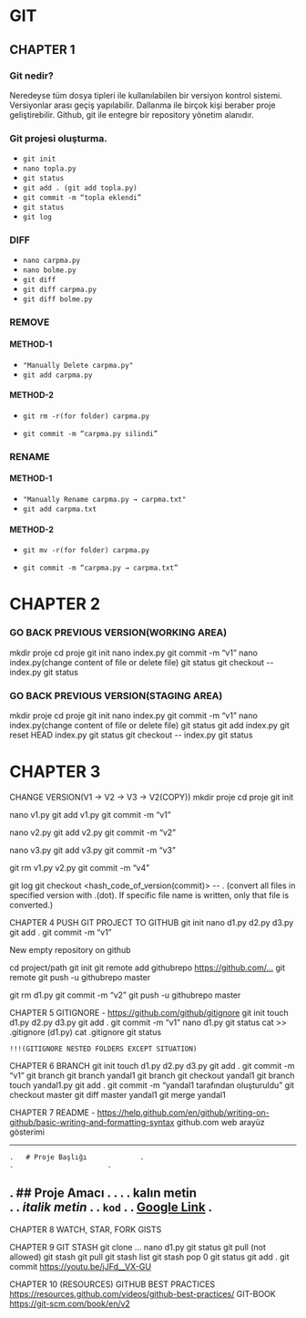# GIT

## CHAPTER 1

### Git nedir?
Neredeyse tüm dosya tipleri ile kullanılabilen bir versiyon kontrol sistemi. Versiyonlar arası geçiş yapılabilir. Dallanma ile birçok kişi beraber proje geliştirebilir. Github, git ile entegre bir repository yönetim alanıdır.

### Git projesi oluşturma.
* `git init` <br />
* `nano topla.py ` <br />
* `git status` <br />
* `git add . (git add topla.py)` <br />
* `git commit -m “topla eklendi”` <br />
* `git status` <br />
* `git log` <br />

### DIFF
* `nano carpma.py` <br />
* `nano bolme.py` <br />
* `git diff` <br />
* `git diff carpma.py` <br />
* `git diff bolme.py` <br />

### REMOVE
#### METHOD-1
* `"Manually Delete carpma.py"` <br />
* `git add carpma.py` <br />

#### METHOD-2
* `git rm -r(for folder) carpma.py` <br />

* `git commit -m “carpma.py silindi”` <br />

### RENAME
#### METHOD-1
* `"Manually Rename carpma.py → carpma.txt"` <br />
* `git add carpma.txt` <br />
#### METHOD-2
* `git mv -r(for folder) carpma.py` <br />

* `git commit -m “carpma.py → carpma.txt”` <br />


# CHAPTER 2

### GO BACK PREVIOUS VERSION(WORKING AREA)
mkdir proje
cd proje
git init
	nano index.py
	git commit -m “v1”
	nano index.py(change content of file or delete file)
git status
git checkout -- index.py
git status

### GO BACK PREVIOUS VERSION(STAGING AREA)
mkdir proje
cd proje
git init
	nano index.py
	git commit -m “v1”
	nano index.py(change content of file or delete file)
git status
git add index.py
git reset HEAD index.py
git status
git checkout -- index.py
git status


# CHAPTER 3
CHANGE VERSION(V1 -> V2 -> V3 -> V2(COPY))
mkdir proje
cd proje
git init
	
nano v1.py
git add v1.py
git commit -m “v1”

nano v2.py
git add v2.py
git commit -m “v2”

nano v3.py
git add v3.py
git commit -m “v3”

git rm v1.py v2.py
git commit -m “v4”

git log
git checkout <hash_code_of_version(commit)> -- . (convert all files in specified version with .(dot). If specific file name is written, only that file is converted.)


















CHAPTER 4
PUSH GIT PROJECT TO GITHUB
git init
nano d1.py d2.py d3.py
git add .
git commit -m “v1”

New empty repository on github

cd project/path
git init
git remote add githubrepo https://github.com/…
git remote
git push -u githubrepo master

git rm d1.py
git commit -m “v2”
git push -u githubrepo master


CHAPTER 5
GITIGNORE - https://github.com/github/gitignore 
git init
touch d1.py d2.py d3.py
git add .
git commit -m “v1”
nano d1.py
git status
cat >> .gitignore (d1.py)
cat .gitignore
git status

	!!!(GITIGNORE NESTED FOLDERS EXCEPT SITUATION)










CHAPTER 6
BRANCH
git init
touch d1.py d2.py d3.py
git add .
git commit -m “v1”
git branch
git branch yandal1
git branch
git checkout yandal1
git branch
touch yandal1.py
git add .
git commit -m “yandal1 tarafından oluşturuldu”
git checkout master
git diff master yandal1
git merge yandal1


CHAPTER 7
README - https://help.github.com/en/github/writing-on-github/basic-writing-and-formatting-syntax
	github.com web arayüz gösterimi
	
------------------------------------------------------------
	. 	# Proje Başlığı				.
 	. 						.
.	 ## Proje Amacı			.
. 						.
. 	**kalın metin** <br/>			.
. 	*italik metin*				.
.	`kod`					.
.	[Google Link](www.google.com)	.
------------------------------------------------------------

CHAPTER 8
WATCH, STAR, FORK
GISTS





CHAPTER 9
GIT STASH
	git clone ...
nano d1.py
git status
git pull (not allowed)
	git stash
	git pull
	git stash list
	git stash pop 0
git status
git add .
git commit 
https://youtu.be/jJFd__VX-GU	


CHAPTER 10 (RESOURCES)
GITHUB BEST PRACTICES
https://resources.github.com/videos/github-best-practices/
GIT-BOOK
https://git-scm.com/book/en/v2
